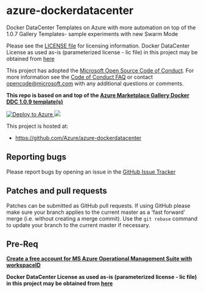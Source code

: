 # azure-dockerdatacenter
Docker DataCenter Templates on Azure with more automation on top of the 1.0.7 Gallery Templates- sample experiments with new Swarm Mode


Please see the [LICENSE file](https://github.com/Azure/azure-dockerdatacenter/blob/master/LICENSE) for licensing information. 
Docker DataCenter License as used as-is (parameterized license - lic file) in this project may be obtained from [here](https://www.docker.com/products/docker-datacenter)


This project has adopted the [Microsoft Open Source Code of
Conduct](https://opensource.microsoft.com/codeofconduct/). For more information
see the [Code of Conduct
FAQ](https://opensource.microsoft.com/codeofconduct/faq/) or contact
[opencode@microsoft.com](mailto:opencode@microsoft.com) with any additional
questions or comments.

**This repo is based on and top of the [Azure Marketplace Gallery Docker DDC 1.0.9 template(s)](https://gallery.azure.com/artifact/20151001/docker.dockerdatacenterdocker-datacenter.1.0.9/Artifacts/mainTemplate.json)**

<a href="https://portal.azure.com/#create/Microsoft.Template/uri/https%3A%2F%2Fraw.githubusercontent.com%2FAzure%2Fazure-dockerdatacenter%2Fmaster%2Fazuredeploy.json" target="_blank">
   <img alt="Deploy to Azure" src="http://azuredeploy.net/deploybutton.png"/>
</a>

<a href="http://armviz.io/#/?load=https%3A%2F%2Fraw.githubusercontent.com%2FAzure%2Fazure-dockerdatacenter%2Fmaster%2Fazuredeploy.json" target="_blank">  
<img src="http://armviz.io/visualizebutton.png"/> </a> 

This project is hosted at:

  * https://github.com/Azure/azure-dockerdatacenter
  
  ## Reporting bugs

Please report bugs  by opening an issue in the [GitHub Issue Tracker](https://github.com/Azure/azure-dockerdatacenter/issues)

## Patches and pull requests

Patches can be submitted as GitHub pull requests. If using GitHub please make sure your branch applies to the current master as a 'fast forward' merge (i.e. without creating a merge commit). Use the `git rebase` command to update your branch to the current master if necessary.

## Pre-Req
**[Create a free account for MS Azure Operational Management Suite with workspaceID](https://www.microsoft.com/en-us/cloud-platform/operations-management-suite-trial)**

**Docker DataCenter License as used as-is (parameterized license - lic file) in this project may be obtained from [here](https://www.docker.com/products/docker-datacenter)**
